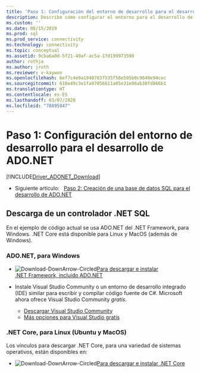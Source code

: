 ```yaml
---
title: 'Paso 1: Configuración del entorno de desarrollo para el desarrollo de ADO.NET | Microsoft Docs'
description: Describe cómo configurar el entorno para el desarrollo de ADO.NET.
ms.custom: ''
ms.date: 08/15/2019
ms.prod: sql
ms.prod_service: connectivity
ms.technology: connectivity
ms.topic: conceptual
ms.assetid: 9cba6a0d-5f21-49af-ac5a-17d199973590
author: rothja
ms.author: jroth
ms.reviewer: v-kaywon
ms.openlocfilehash: 6ef7c4e9a1040783f535f58e595b0c9840e94cec
ms.sourcegitcommit: 610e49c3e1fa97056611a85e31e06ab30fd866b1
ms.translationtype: HT
ms.contentlocale: es-ES
ms.lasthandoff: 03/07/2020
ms.locfileid: "78895847"
---
```

# <a name="step-1-configure-development-environment-for-adonet-development"></a>Paso 1: Configuración del entorno de desarrollo para el desarrollo de ADO.NET

[!INCLUDE[Driver_ADONET_Download](../../includes/driver_adonet_download.md)]

- Siguiente artículo:&nbsp;&nbsp;&nbsp;[Paso 2: Creación de una base de datos SQL para el desarrollo de ADO.NET](step-2-create-sql-database-ado-net-development.md)  

## <a name="download-a-net-sql-driver"></a>Descarga de un controlador .NET SQL

En el ejemplo de código actual se usa ADO.NET del .NET Framework, para Windows. .NET Core está disponible para Linux y MacOS (además de Windows).

### <a name="adonet-for-windows"></a>ADO.NET, para Windows

- ![Download-DownArrow-Circled](../../ssms/media/download-icon.png)[Para descargar e instalar .NET Framework, incluido ADO.NET](../sql-connection-libraries.md#anchor-20-drivers-relational-access)

- Instale Visual Studio Community o un entorno de desarrollo integrado (IDE) similar para escribir y compilar código fuente de C#. Microsoft ahora ofrece Visual Studio Community *gratis*.  
    - [Descargar Visual Studio Community](https://www.visualstudio.com/products/visual-studio-community-vs)  
    - [Más opciones para Visual Studio gratis](https://www.visualstudio.com/products/free-developer-offers-vs.aspx)  


### <a name="net-core-for-linux-ubuntu-and-macos"></a>.NET Core, para Linux (Ubuntu y MacOS)

Los vínculos para descargar .NET Core, para una variedad de sistemas operativos, están disponibles en:

- ![Download-DownArrow-Circled](../../ssms/media/download-icon.png)[Para descargar e instalar .NET Core](../sql-connection-libraries.md#anchor-20-drivers-relational-access)
